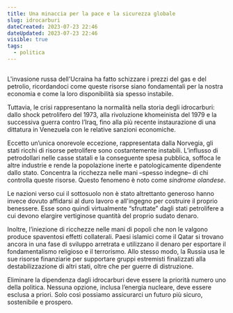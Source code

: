 ```yaml
---
title: Una minaccia per la pace e la sicurezza globale
slug: idrocarburi
dateCreated: 2023-07-23 22:46
dateUpdated: 2023-07-23 22:46
visible: true
tags:
  - politica
---
```


##

<span class="newthought">L'invasione russa</span> dell'Ucraina ha fatto schizzare i prezzi del gas e del petrolio, ricordandoci come queste risorse siano fondamentali per la nostra economia e come la loro disponibilità sia spesso instabile.

Tuttavia, le crisi rappresentano la normalità nella storia degli idrocarburi: dallo shock petrolifero del 1973, alla rivoluzione khomeinista del 1979 e la successiva guerra contro l’Iraq, fino alla più recente instaurazione di una dittatura in Venezuela con le relative sanzioni economiche.

Eccetto un’unica onorevole eccezione, rappresentata dalla Norvegia, gli stati ricchi di risorse petrolifere sono costantemente instabili. L’influsso di petrodollari nelle casse statali e la conseguente spesa pubblica, soffoca le altre industrie e rende la popolazione inerte e patologicamente dipendente dallo stato. Concentra la ricchezza nelle mani –spesso indegne– di chi controlla queste risorse. Questo fenomeno è noto come _sindrome olandese_.

Le nazioni verso cui il sottosuolo non è stato altrettanto generoso hanno invece dovuto affidarsi al duro lavoro e all'ingegno per costruire il proprio benessere. Esse sono quindi virtualmente “sfruttate” dagli stati petrolifere a cui devono elargire vertiginose quantità del proprio sudato denaro.

Inoltre, l’iniezione di ricchezze nelle mani di popoli che non le valgono produce spaventosi effetti collaterali. Paesi islamici come il Qatar si trovano ancora in una fase di sviluppo arretrata e utilizzano il denaro per esportare il fondamentalismo religioso e il terrorismo. Allo stesso modo, la Russia usa le sue risorse finanziarie per supportare gruppi estremisti finalizzati alla destabilizzazione di altri stati, oltre che per guerre di distruzione.

Eliminare la dipendenza dagli idrocarburi deve essere la priorità numero uno della politica. Nessuna opzione, inclusa l’energia nucleare, deve essere esclusa a priori. Solo così possiamo assicurarci un futuro più sicuro, sostenibile e prospero.
